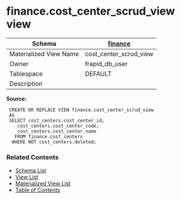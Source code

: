 # finance.cost_center_scrud_view view

| Schema | [finance](../../schemas/finance.md) |
| ------ | ----------------------------------------------- |
| Materialized View Name | cost_center_scrud_view |
| Owner | frapid_db_user |
| Tablespace | DEFAULT |
| Description |  |

**Source:**

```plpgsql
 CREATE OR REPLACE VIEW finance.cost_center_scrud_view
 AS
 SELECT cost_centers.cost_center_id,
    cost_centers.cost_center_code,
    cost_centers.cost_center_name
   FROM finance.cost_centers
  WHERE NOT cost_centers.deleted;
```


### Related Contents
* [Schema List](../../schemas.md)
* [View List](../../views.md)
* [Materialized View List](../../materialized-views.md)
* [Table of Contents](../../README.md)

